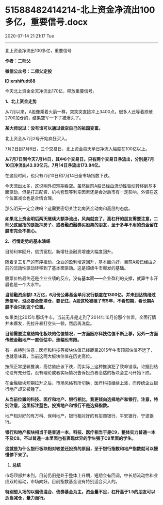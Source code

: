 # 51588482414214-北上资金净流出100多亿，重要信号.docx

2020-07-14 21:21:17 Tue

----

北上资金净流出100多亿，重要信号

__作者：二师父__

__微信公众号：二师父定投__

__ID:ershifudt88__

今天北上资金全天净流出170亿，释放重要信号。

__1、北上资金走势__

从7月以来，A股像乘着火箭一样，突突突直接冲上3400点，很多人还等着跌破2700加仓的，结果空军一下子被爆头了。

__某大师说过：没有谁可以通过做空自己的祖国变富。__

北上资金从7月2号开始疯狂买入。

7月2日到7月6日，三个交易日，北上资金每天单日净流入幅度在100亿以上。

__从7月7日到今天7月14日，其中6个交易日，只有两个交易日净流出，分别是7月10日净流出43\.93亿元，7月14日净流出173\.84亿。__

在这段时间，也只有7月10日和7月14日全市场指数下跌。

今天流出太多，这说明外资短期看空。虽然目前A股已经由流动性驱动转移到基本面驱动，但是打击配资、机构套现等利空因素还是会对后市有一定影响，外资在这个位置减仓也是合情合理。

那么明天一定会跌吗？这需要密切关注北向资金动向和高层的态度。

__如果北上资金明后两天继续大额净流出，风向就变了，高杠杆的朋友需要注意，二师父这里指的是抵押房子、或者融资融券买股票的朋友，至于多年不用的资金留在股市完全不担心。__

__2、行情走势的基本演绎__

目前利率回升，信贷宽松，新增社会融资增速大幅度回升。

随着复工复产的有序推动，企业的盈利增速回升，基本面向好。目前A股已经由之前的流动性驱动转移到了基本面驱动。这是超级牛市爆发的基础。

股票价格最终还是企业业绩的反应，没有基本面——企业盈利的支撑，就算牛市开启也是一个大水牛。

__当前融资余额1\.3万亿，6月份公募基金单月发行额度在1300亿，并未到达情绪过热信号，没必要全部清仓，要记住，A股这轮被砸了有5年，不看短期，看长期A股不会只到这个位置。__

如果类比2015年那场牛市，当前无非是走到了2014年10月份那个位置，全面行情并未爆发，先拉升暴打空头一顿，然后再洗盘。

__目前需要注意结构化板块的估值情况，一方面医疗科技估值不断上移，另外一方面传统金融地产一直低估中，涨幅也有限。__

有一点特别注意：医疗和科技等板块估值已经距离2015年牛市顶部估值不远了，也就意味着，当前这两大板块估值在历史高位。

按照正常逻辑推演，高估值应该下跌，而实际上这种推演犯了致命错误，论据到结论没有充分性，没有理论或者实际情况告诉投资者高估的板块会立马开始下跌。

在金融板块短期拉升之后，市场风格有所切换，医疗科技继续上涨，而传统企业银行地产却又被锤了。

__从当前位置的科技、医疗和地产、银行相比，我更倾向选择地产和银行。注意，特别注意，这里标注蓝色，投资地产和银行不是选择指数。__

地产相对好的有万科、保利地产，银行相对好的有招商银行、平安银行、宁波银行。

__银行和地产板块相当于是普通一本，科技、医疗相当于是C9，整体实力普通一本不及C9。不过普通一本里面也有表现优异的学生强于C9里面的学生。__

__这就是为什么银行板块相对较差还投资的原因，至于银行指数和地产指数就可以慢慢停下来了。__

1. __总结__

市场顶部并未到，目前仍旧是处于整体上升期，短期会有回调，中长期流动性和业绩双轮驱动，市场向好。目前指数基金没有特别适合买入的。

__特别想入场的以偏债混合、债券基金为主，资金量不足，杠杆高于1\.5的朋友可以适当减仓，量力而行。__

